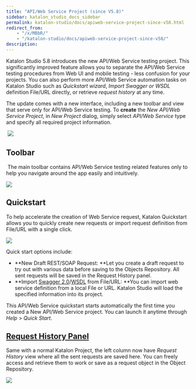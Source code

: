 ```yaml
---
title: "API/Web Service Project (since V5.8)"
sidebar: katalon_studio_docs_sidebar
permalink: katalon-studio/docs/apiweb-service-project-since-v58.html
redirect_from:
    - "/x/MBbR/"
    - "/katalon-studio/docs/apiweb-service-project-since-v58/"
description:
---
```

Katalon Studio 5.8 introduces the new API/Web Service testing project. This significantly improved feature allows you to separate the API/Web Service testing procedures from Web UI and mobile testing - less confusion for your projects. You can also perform more API/Web Service automation tasks on Katalon Studio such as _Quickstart wizard_, _Import Swagger or WSDL_ definition File/URL directly, or retrieve _request history_ at any time. 

The update comes with a new interface, including a new toolbar and view that serve only for API/Web Service testing. To **create** the _New API/Web Service Project_, in _New Project_ dialog, simply select _API/Web Service_ type and specify all required project information. 

 ![](https://github.com/katalon-studio/docs-images/raw/master/katalon-studio/docs/apiweb-service-project-since-v58/New-Project.png)

Toolbar
-------

 The main toolbar contains API/Web Service testing related features only to help you navigate around the app easily and intuitively. 

![](https://github.com/katalon-studio/docs-images/raw/master/katalon-studio/docs/apiweb-service-project-since-v58/Screen-Shot-2018-10-09-at-4.39.57-PM.png)

Quickstart
----------

To help accelerate the creation of Web Service request, Katalon Quickstart allows you to quickly create new requests or import request definition from File/URL with a single click.  

![](https://github.com/katalon-studio/docs-images/raw/master/katalon-studio/docs/apiweb-service-project-since-v58/Screen-Shot-2018-10-09-at-4.41.24-PM.png)

Quick start options include:

*   **New Draft REST/SOAP Request: **Let you create a draft request to try out with various data before saving to the Objects Repository. All sent requests will be saved in the Request History panel. 
*   **Import [Swagger 2.0](https://docs.katalon.com/katalon-studio/docs/import-rest-requests-from-swagger-20.html)/[WSDL](https://docs.katalon.com/katalon-studio/docs/import-soap-requests-from-wsdl.html) from File/URL: **You can import web service definition from a local File or URL. Katalon Studio will load the specified information into its project. 

This API/Web Service quickstart starts automatically the first time you created a New API/Web Service project. You can launch it anytime through _Help_ \> _Quick Start_. 

[Request History Panel](https://docs.katalon.com/katalon-studio/docs/request-history.html)
---------------------

Same with a normal Katalon Project, the left column now have _Request History_ view where all the sent requests are saved here. You can freely access and retrieve them to work or save as a request object in the Object Repository. 

![](https://github.com/katalon-studio/docs-images/raw/master/katalon-studio/docs/apiweb-service-project-since-v58/New-API.png)